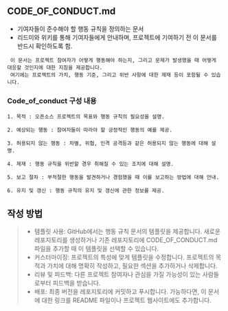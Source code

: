 ## CODE_OF_CONDUCT.md 
- 기여자들이 준수해야 할 행동 규칙을 정의하는 문서
- 리드미와 위키를 통해 기여자들에게 안내하며, 프로젝트에 기여하기 전 이 문서를 반드시 확인하도록 함.
```
 이 문서는 프로젝트 참여자가 어떻게 행동해야 하는지, 그리고 문제가 발생했을 때 어떻게 대응할 것인지에 대한 지침을 제공합니다.
 여기에는 프로젝트의 가치, 행동 기준, 그리고 위반 사항에 대한 제재 등이 포함될 수 있습니다.
```

### Code_of_conduct 구성 내용
```
1. 목적 : 오픈소스 프로젝트의 목표와 행동 규칙의 필요성을 설명.

2. 예상되는 행동 : 참여자들이 따라야 할 긍정적인 행동의 예를 제공.

3. 허용되지 않는 행동 : 차별, 위협, 인격 공격등과 같은 허용되지 않는 행동에 대해 설명.

4. 제재 : 행동 규칙을 위반할 경우 취해질 수 있는 조치에 대해 설명.

5. 보고 절차 : 부적절한 행동을 발견하거나 경험했을 때 이를 보고하는 방법에 대해 안내.

6. 유지 및 갱신 : 행동 규칙의 유지 및 갱신에 관한 정보를 제공.
```
## 작성 방법
> * 템플릿 사용: GitHub에서는 행동 규칙 문서의 템플릿을 제공합니다. 새로운 레포지토리를 생성하거나 기존 레포지토리에 CODE_OF_CONDUCT.md 파일을 추가할 때 이 템플릿을 선택할 수 있습니다.
> * 커스터마이징: 프로젝트의 특성에 맞게 템플릿을 수정합니다. 프로젝트의 목적과 가치에 대해 명확히 작성하고, 필요한 섹션을 추가하거나 삭제합니다.
> * 리뷰 및 피드백: 다른 프로젝트 참여자나 관심을 가질 가능성이 있는 사람들로부터 피드백을 받습니다.
> * 배포: 최종 버전을 레포지토리에 커밋하고 푸시합니다. 가능하다면, 이 문서에 대한 링크를 README 파일이나 프로젝트 웹사이트에도 추가합니다.
